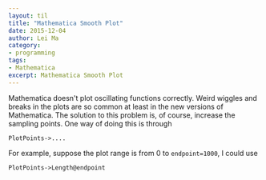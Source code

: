 ```yaml
---
layout: til
title: "Mathematica Smooth Plot"
date: 2015-12-04
author: Lei Ma
category:
- programming
tags:
- Mathematica
excerpt: Mathematica Smooth Plot
---
```



Mathematica doesn't plot oscillating functions correctly. Weird wiggles and breaks in the plots are so common at least in the new versions of Mathematica. The solution to this problem is, of course, increase the sampling points. One way of doing this is through

```
PlotPoints->....
```

For example, suppose the plot range is from 0 to `endpoint=1000`, I could use

```
PlotPoints->Length@endpoint
```

